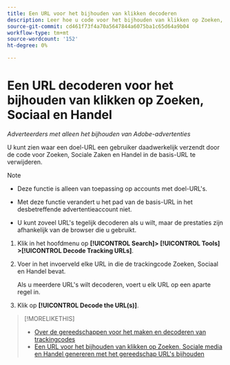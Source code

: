```yaml
---
title: Een URL voor het bijhouden van klikken decoderen
description: Leer hoe u code voor het bijhouden van klikken op Zoeken, Sociale media en Handel verwijdert uit een basis-URL.
source-git-commit: cd461f73f4a70a5647844a6075ba1c65d64a9b04
workflow-type: tm+mt
source-wordcount: '152'
ht-degree: 0%

---
```


# Een URL decoderen voor het bijhouden van klikken op Zoeken, Sociaal en Handel

*Adverteerders met alleen het bijhouden van Adobe-advertenties*

U kunt zien waar een doel-URL een gebruiker daadwerkelijk verzendt door de code voor Zoeken, Sociale Zaken en Handel in de basis-URL te verwijderen.

>[!NOTE]
>
>* Deze functie is alleen van toepassing op accounts met doel-URL&#39;s.
>
>* Met deze functie verandert u het pad van de basis-URL in het desbetreffende advertentieaccount niet.
>
>* U kunt zoveel URL&#39;s tegelijk decoderen als u wilt, maar de prestaties zijn afhankelijk van de browser die u gebruikt.


1. Klik in het hoofdmenu op **[!UICONTROL Search]> [!UICONTROL Tools] >[!UICONTROL Decode Tracking URLs]**.

1. Voer in het invoerveld elke URL in die de trackingcode Zoeken, Sociaal en Handel bevat.

   Als u meerdere URL&#39;s wilt decoderen, voert u elk URL op een aparte regel in.

1. Klik op **[!UICONTROL Decode the URL(s)]**.

>[!MORELIKETHIS]
>
>* [Over de gereedschappen voor het maken en decoderen van trackingcodes](tracking-tools-about.md)
>* [Een URL voor het bijhouden van klikken op Zoeken, Sociale media en Handel genereren met het gereedschap URL&#39;s bijhouden](click-tracking-url-generate.md)

